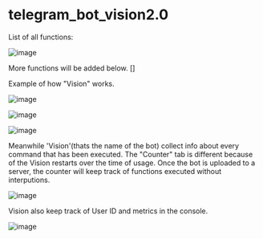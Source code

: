 # telegram_bot_vision2.0

List of all functions:

![image](https://user-images.githubusercontent.com/86983649/132084709-bea7a0d5-f2a7-49b6-83d6-e7161d4407e7.png)

More functions will be added below.
[]

Example of how "Vision" works.

![image](https://user-images.githubusercontent.com/86983649/132085177-cd622de5-8803-4a10-b2cc-9d4e48ab39a7.png)

![image](https://user-images.githubusercontent.com/86983649/132085225-27f9b13a-cb36-4e87-8254-900067480e55.png)

![image](https://user-images.githubusercontent.com/86983649/132085258-3076fb08-a0d2-4d75-92f9-da07cd96fdac.png)

Meanwhile 'Vision'(thats the name of the bot) collect info about every command that has been executed.
The "Counter" tab is different because of the Vision restarts over the time of usage.
Once the bot is uploaded to a server, the counter will keep track of functions executed without interputions.

![image](https://user-images.githubusercontent.com/86983649/132085287-0d173a0b-3968-4a8b-aa84-2a5f2d0ecdd6.png)

Vision also keep track of User ID and metrics in the console.

![image](https://user-images.githubusercontent.com/86983649/132085390-bbde7209-2429-4ca4-8d64-ee9934bac504.png)

